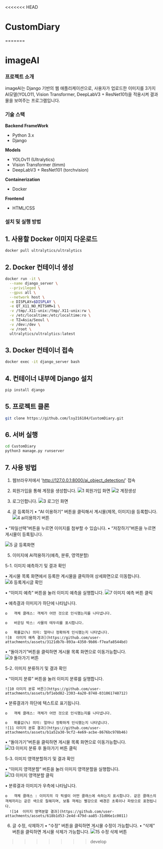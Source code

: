 <<<<<<< HEAD
# CustomDiary
=======

# imageAI

### 프로젝트 소개
imageAI는 Django 기반의 웹 애플리케이션으로, 사용자가 업로드한 이미지를 3가지 AI모델(YOLO11, Vision Transformer, DeepLabV3 + ResNet101)을 적용시켜 결과물을 보여주는 프로그램입니다.

### 기술 스택
**Backend FrameWork**
- Python 3.x
- Django

**Models**
- YOLOv11 (Ultralytics)
- Vision Transformer (timm)
- DeepLabV3 + ResNet101 (torchvision)

**Containerization**
- Docker

**Frontend**
- HTML/CSS

###  설치 및 실행 방법

## 1. 사용할 Docker 이미지 다운로드
```bash
docker pull ultralytics/ultralytics
```

## 2. Docker 컨테이너 생성
```bash
docker run -it \
  --name django_server \
  --privileged \
  --gpus all \
  --network host \
  -e DISPLAY=$DISPLAY \
  -e QT_X11_NO_MITSHM=1 \
  -v /tmp/.X11-unix:/tmp/.X11-unix:rw \
  -v /etc/localtime:/etc/localtime:ro \
  -e TZ=Asia/Seoul \
  -v /dev:/dev \
  -w /root \
  ultralytics/ultralytics:latest
```

## 3. Docker 컨테이너 접속
```bash
docker exec -it django_server bash
```

## 4. 컨테이너 내부에 Django 설치
```bash
pip install django
```

## 5. 프로젝트 클론
```bash
git clone https://github.com/lsy216184/CustomDiary.git
```

## 6. 서버 실행
```bash
cd CustomDiary
python3 manage.py runserver
```

## 7. 사용 방법
1. 웹브라우저에서 'http://127.0.0.1:8000/ai_object_detection/' 접속

2. 회원가입을 통해 계정을 생성합니다.
   ![1 회원가입 화면](https://github.com/user-attachments/assets/bfc5f5ad-c38f-4f78-9788-900d7ea75a6f)
   ![2 계정생성](https://github.com/user-attachments/assets/27780c0a-ddca-41f7-a1d1-446ff5004b8e)


3. 로그인합니다.
         ![3  로그인 화면](https://github.com/user-attachments/assets/a59d1154-df69-4eec-8f13-3f8bed4219d8)


5. 글 등록하기
   •	“AI 이용하기” 버튼을 클릭해서 계시물(제목, 이미지)을 등록합니다.
    ![4  ai이용하기 버튼](https://github.com/user-attachments/assets/00a0b4e5-3604-4a3b-9e66-48dd9d510693)


  •	“파일선택”버튼을 누르면 이미지를 첨부할 수 있습니다. 
  •	“저장하기”버튼을 누르면 게시물이 등록됩니다. 

  ![5  글 등록화면](https://github.com/user-attachments/assets/74cce822-28ac-485d-8445-8bab712ba564)


5. 이미지에 AI적용하기(예측, 분류, 영역분할)
   
5-1. 이미지 예측하기 및 결과 확인
  
  •	게시물 목록 화면에서 등록한 계시물을 클릭하여 상세화면으로 이동합니다.
![6  등록게시글 확인](https://github.com/user-attachments/assets/c67c253f-af62-4e32-924e-a9188afc4858)

  •	“이미지 예측” 버튼을 눌러 이미지 예측을 실행합니다. 
    ![7  이미지 예측 버튼 클릭](https://github.com/user-attachments/assets/5e06b5b6-f550-434c-9a20-bdca6f151ce1)

  •	예측결과 이미지가 하단에 나타납니다.
  
    o	객체 클래스: 객체가 어떤 것으로 인식했는지를 나타냅니다.
    
    o	바운딩 박스: 사물의 테두리를 표시합니다. 
    
    o	확률값(%) 의미: 얼마나 정확하게 인식했는지 나타냅니다. 
    ![8  이미지 예측 결과](https://github.com/user-attachments/assets/3121db7b-893a-4350-9b86-f7eafa8544bd)

  •	“돌아가기”버튼을 클릭하면 게시물 목록 화면으로 이동가능합니다. 
    ![9 돌아가기 버튼](https://github.com/user-attachments/assets/f53a5180-94c1-4da8-8d1d-844b625a0097)

5-2. 이미지 분류하기 및 결과 확인

  •	“이미지 분류” 버튼을 눌러 이미지 분류를 실행합니다. 
  
    ![10 이미지 분류 버튼](https://github.com/user-attachments/assets/bf1ebd82-2303-4a20-8748-031061748712)

  •	분류결과가 하단에 텍스트로 표기됩니다.
  
    o	객체 클래스: 객체가 어떤 것으로 인식했는지를 나타냅니다. 
    
    o	확률값(%) 의미: 얼마나 정확하게 인식했는지 나타냅니다. 
    ![11 이미지 분류 결과](https://github.com/user-attachments/assets/b1a52a30-9cf2-4e69-acbe-8676bc978b46)
  
  •	“돌아가기”버튼을 클릭하면 게시물 목록 화면으로 이동가능합니다. 
    ![13 이미지 분류 후 돌아가기 버튼 클릭](https://github.com/user-attachments/assets/4f905556-b3d2-4ae2-83cc-dc8f74a9b58d)


5-3. 이미지 영역분할하기 및 결과 확인

  •	“이미지 영역분할” 버튼을 눌러 이미지 영역분할을 실행합니다.  
  ![13  이미지 영역분할 클릭](https://github.com/user-attachments/assets/12794002-d3f9-48d5-8d24-c8d37f7564db)

  •	분류결과 이미지가 우측에 나타납니다.
  
    o	객체 클래스 : 이미지의 각 픽셀이 어떤 클래스에 속하는지 표시합니다. 같은 클래스의 객체끼리는 같은 색으로 칠해지며, 보통 객체는 빨강으로 배경은 초록이나 파랑으로 표현됩니다.  
      ![14  이미지 영역분할 결과](https://github.com/user-attachments/assets/618b1d53-2e4d-479d-aa85-31d06e1c0011)

  
6. 글 수정, 삭제하기
  •	“수정” 버튼을 클릭하면 게시물 수정이 가능합니다. 
  •	“삭제” 버튼을 클릭하면 게시물 삭제가 가능합니다.
![15  수정 삭제 버튼](https://github.com/user-attachments/assets/f4b5ec96-c5cf-44c6-b5c9-b9360478b2f3)

>>>>>>> develop
